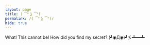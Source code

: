 ```yaml
---
layout: page
title: ( ͡° ͜ʖ ͡°)
permalink: /( ͡° ͜ʖ ͡°)/
hide: true
---
```


What! This cannot be! How did you find my secret? (┛◉Д◉)┛彡┻━┻